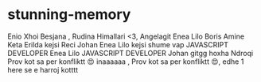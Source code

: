 # stunning-memory
Enio
Xhoi
Besjana
, Rudina Himallari <3, 
Angelagit
Enea Lilo
Boris
Amine Keta
Erilda
kejsi Reci
Johan
Enea Lilo
kejsi
shume vap
JAVASCRIPT DEVELOPER
Enea Lilo
JAVASCRIPT DEVELOPER
Johan
gitgg
hoxha
Ndroqi
Prov kot sa per konfliktt 😍
inaaaaaa
, Prov kot sa per konfliktt 😍,
edhe 1 here se e harroj 
kotttt

